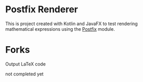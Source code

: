 # Postfix Renderer
This is project created with Kotlin and JavaFX to test rendering mathematical expressions using the [Postfix](https://github.com/kieferlam/postfix) module.

# Forks
Output LaTeX code

not completed yet
